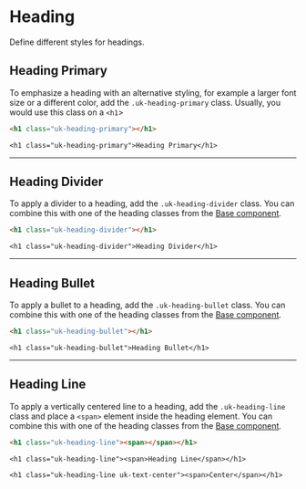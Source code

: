 # Heading

<p class="uk-text-lead">Define different styles for headings.</p>

## Heading Primary

To emphasize a heading with an alternative styling, for example a larger font size or a different color, add the `.uk-heading-primary` class. Usually, you would use this class on a `<h1`>

```html
<h1 class="uk-heading-primary"></h1>
```

```example
<h1 class="uk-heading-primary">Heading Primary</h1>
```

***

## Heading Divider

To apply a divider to a heading, add the `.uk-heading-divider` class. You can combine this with one of the heading classes from the [Base component](base.md#headings).

```html
<h1 class="uk-heading-divider"></h1>
```

```example
<h1 class="uk-heading-divider">Heading Divider</h1>
```

***

## Heading Bullet

To apply a bullet to a heading, add the `.uk-heading-bullet` class. You can combine this with one of the heading classes from the [Base component](base.md#headings).

```html
<h1 class="uk-heading-bullet"></h1>
```

```example
<h1 class="uk-heading-bullet">Heading Bullet</h1>
```

***

## Heading Line

To apply a vertically centered line to a heading, add the `.uk-heading-line` class and place a `<span>` element inside the heading element. You can combine this with one of the heading classes from the [Base component](base.md#headings).

```html
<h1 class="uk-heading-line"><span></span></h1>
```

```example
<h1 class="uk-heading-line"><span>Heading Line</span></h1>

<h1 class="uk-heading-line uk-text-center"><span>Center</span></h1>
```

